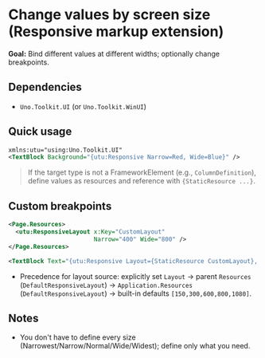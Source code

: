 # Change values by screen size (Responsive markup extension)

**Goal:** Bind different values at different widths; optionally change breakpoints.

## Dependencies
- `Uno.Toolkit.UI` (or `Uno.Toolkit.WinUI`)

## Quick usage
```xml
xmlns:utu="using:Uno.Toolkit.UI"
<TextBlock Background="{utu:Responsive Narrow=Red, Wide=Blue}" />
```

> If the target type is not a FrameworkElement (e.g., `ColumnDefinition`), define values as resources and reference with `{StaticResource ...}`.

## Custom breakpoints
```xml
<Page.Resources>
  <utu:ResponsiveLayout x:Key="CustomLayout"
                        Narrow="400" Wide="800" />
</Page.Resources>

<TextBlock Text="{utu:Responsive Layout={StaticResource CustomLayout}, Narrow=Narrow, Wide=Wide}" />
```
- Precedence for layout source: explicitly set `Layout` → parent `Resources` (`DefaultResponsiveLayout`) → `Application.Resources` (`DefaultResponsiveLayout`) → built-in defaults `[150,300,600,800,1080]`.

## Notes
- You don't have to define every size (Narrowest/Narrow/Normal/Wide/Widest); define only what you need.

